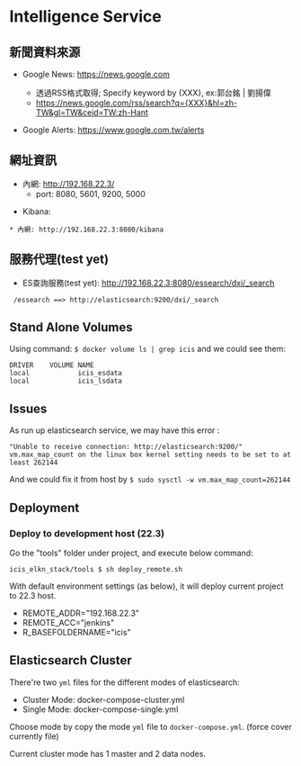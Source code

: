 # Intelligence Service

## 新聞資料來源
*  Google News: https://news.google.com
    * 透過RSS格式取得; Specify keyword by {XXX}, ex:郭台銘 | 劉揚偉
    * https://news.google.com/rss/search?q={XXX}&hl=zh-TW&gl=TW&ceid=TW:zh-Hant

*  Google Alerts: https://www.google.com.tw/alerts
<!-- *  Ptt：
    * 八卦版 Gossiping
    * 政黑版 HatePolitics -->

## 網址資訊

* 內網: http://192.168.22.3/
    * port: 8080, 5601, 9200, 5000
<!-- 
* 外網: http://goodtiming.wiicoo.co/
    * port: 80
-->
* Kibana:
<!-- 
    * 外網: http://goodtiming.wiicoo.co/kibana
-->
    * 內網: http://192.168.22.3:8080/kibana

## 服務代理(test yet)

* ES查詢服務(test yet): http://192.168.22.3:8080/essearch/dxi/_search
```
 /essearch ==> http://elasticsearch:9200/dxi/_search 
```

## Stand Alone Volumes

Using command: `$ docker volume ls | grep icis` and we could see them:

```
DRIVER    VOLUME NAME
local            icis_esdata
local            icis_lsdata
```

## Issues
As run up elasticsearch service, we may have this error : 
```
"Unable to receive connection: http://elasticsearch:9200/"
vm.max_map_count on the linux box kernel setting needs to be set to at least 262144
```

And we could fix it from host by 
`$ sudo sysctl -w vm.max_map_count=262144`

## Deployment
### Deploy to development host (22.3)
Go the "tools" folder under project, and execute below command:

`icis_elkn_stack/tools $ sh deploy_remote.sh`

With default environment settings (as below), it will deploy current project to 22.3 host.
* REMOTE_ADDR="192.168.22.3" 
* REMOTE_ACC="jenkins" 
* R_BASEFOLDERNAME="icis" 

## Elasticsearch Cluster
There're two `yml` files for the different modes of elasticsearch:
* Cluster Mode: docker-compose-cluster.yml
* Single Mode: docker-compose-single.yml

Choose mode by copy the mode `yml` file to `docker-compose.yml`. (force cover currently file)

Current  cluster mode has 1 master and 2 data nodes.